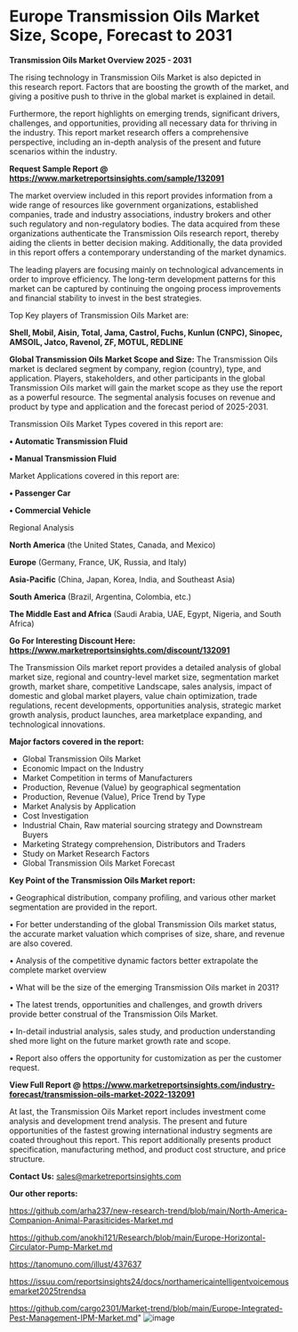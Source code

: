 # Europe Transmission Oils Market Size, Scope, Forecast to 2031

<Strong> Transmission Oils Market Overview 2025 - 2031</strong>

The rising technology in Transmission Oils Market is also depicted in this research report. Factors that are boosting the growth of the market, and giving a positive push to thrive in the global market is explained in detail.

Furthermore, the report highlights on emerging trends, significant drivers, challenges, and opportunities, providing all necessary data for thriving in the industry. This report market research offers a comprehensive perspective, including an in-depth analysis of the present and future scenarios within the industry.

<strong>Request Sample Report @ <a href=https://www.marketreportsinsights.com/sample/132091>https://www.marketreportsinsights.com/sample/132091</a></strong>

The market overview included in this report provides information from a wide range of resources like government organizations, established companies, trade and industry associations, industry brokers and other such regulatory and non-regulatory bodies. The data acquired from these organizations authenticate the Transmission Oils research report, thereby aiding the clients in better decision making. Additionally, the data provided in this report offers a contemporary understanding of the market dynamics.

The leading players are focusing mainly on technological advancements in order to improve efficiency. The long-term development patterns for this market can be captured by continuing the ongoing process improvements and financial stability to invest in the best strategies.

Top Key players of Transmission Oils Market are:

<strong>Shell, Mobil, Aisin, Total, Jama, Castrol, Fuchs, Kunlun (CNPC), Sinopec, AMSOIL, Jatco, Ravenol, ZF, MOTUL, REDLINE</strong>

<strong><b>Global Transmission Oils Market Scope and Size:</b></strong>
The Transmission Oils market is declared segment by company, region (country), type, and application. Players, stakeholders, and other participants in the global Transmission Oils market will gain the market scope as they use the report as a powerful resource. The segmental analysis focuses on revenue and product by type and application and the forecast period of 2025-2031.

Transmission Oils Market Types covered in this report are:

<strong>• Automatic Transmission Fluid

• Manual Transmission Fluid</strong>

Market Applications covered in this report are:

<strong>• Passenger Car

• Commercial Vehicle</strong> 

Regional Analysis

<strong>North America</strong> (the United States, Canada, and Mexico)

<strong>Europe</strong> (Germany, France, UK, Russia, and Italy)

<strong>Asia-Pacific</strong> (China, Japan, Korea, India, and Southeast Asia)

<strong>South America</strong> (Brazil, Argentina, Colombia, etc.)

<strong>The Middle East and Africa</strong> (Saudi Arabia, UAE, Egypt, Nigeria, and South Africa)

<strong>Go For Interesting Discount Here: <a href=https://www.marketreportsinsights.com/discount/132091>https://www.marketreportsinsights.com/discount/132091</a></strong>

The Transmission Oils market report provides a detailed analysis of global market size, regional and country-level market size, segmentation market growth, market share, competitive Landscape, sales analysis, impact of domestic and global market players, value chain optimization, trade regulations, recent developments, opportunities analysis, strategic market growth analysis, product launches, area marketplace expanding, and technological innovations.

<strong><b>Major factors covered in the report:</b></strong>
<ul>
  <li>Global Transmission Oils Market </li>
  <li>Economic Impact on the Industry</li>
  <li>Market Competition in terms of Manufacturers</li>
  <li>Production, Revenue (Value) by geographical segmentation</li>
  <li>Production, Revenue (Value), Price Trend by Type</li>
  <li>Market Analysis by Application</li>
  <li>Cost Investigation</li>
  <li>Industrial Chain, Raw material sourcing strategy and Downstream Buyers</li>
  <li>Marketing Strategy comprehension, Distributors and Traders</li>
  <li>Study on Market Research Factors</li>
  <li>Global Transmission Oils Market Forecast</li>
</ul>

<strong><b>Key Point of the Transmission Oils Market report:</b></strong>

• Geographical distribution, company profiling, and various other market segmentation are provided in the report.

• For better understanding of the global Transmission Oils market status, the accurate market valuation which comprises of size, share, and revenue are also covered.

• Analysis of the competitive dynamic factors better extrapolate the complete market overview

• What will be the size of the emerging Transmission Oils market in 2031?

• The latest trends, opportunities and challenges, and growth drivers provide better construal of the Transmission Oils Market.

• In-detail industrial analysis, sales study, and production understanding shed more light on the future market growth rate and scope.

• Report also offers the opportunity for customization as per the customer request.

<strong><b>View Full Report @ <a href=https://www.marketreportsinsights.com/industry-forecast/transmission-oils-market-2022-132091>https://www.marketreportsinsights.com/industry-forecast/transmission-oils-market-2022-132091</a></b></strong>


At last, the Transmission Oils Market report includes investment come analysis and development trend analysis. The present and future opportunities of the fastest growing international industry segments are coated throughout this report. This report additionally presents product specification, manufacturing method, and product cost structure, and price structure.

<strong>Contact Us:</strong>
sales@marketreportsinsights.com

<strong>Our other reports:</strong>

<a href=https://github.com/arha237/new-research-trend/blob/main/North-America-Companion-Animal-Parasiticides-Market.md>https://github.com/arha237/new-research-trend/blob/main/North-America-Companion-Animal-Parasiticides-Market.md</a>

<a href=https://github.com/anokhi121/Research/blob/main/Europe-Horizontal-Circulator-Pump-Market.md>https://github.com/anokhi121/Research/blob/main/Europe-Horizontal-Circulator-Pump-Market.md</a>

<a href=https://tanomuno.com/illust/437637>https://tanomuno.com/illust/437637</a>

<a href=https://issuu.com/reportsinsights24/docs/northamericaintelligentvoicemousemarket2025trendsa>https://issuu.com/reportsinsights24/docs/northamericaintelligentvoicemousemarket2025trendsa</a>

<a href=https://github.com/cargo2301/Market-trend/blob/main/Europe-Integrated-Pest-Management-IPM-Market.md>https://github.com/cargo2301/Market-trend/blob/main/Europe-Integrated-Pest-Management-IPM-Market.md</a>"
![image](https://github.com/user-attachments/assets/43909cfc-011f-4ecb-aa0a-559faa9bdf94)
